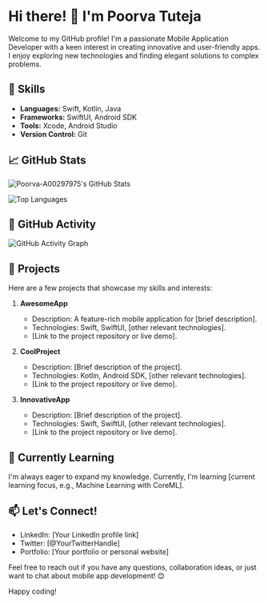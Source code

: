 # Hi there! 👋 I'm Poorva Tuteja

Welcome to my GitHub profile! I'm a passionate Mobile Application Developer with a keen interest in creating innovative and user-friendly apps. I enjoy exploring new technologies and finding elegant solutions to complex problems.

## 🔧 Skills

- **Languages:** Swift, Kotlin, Java
- **Frameworks:** SwiftUI, Android SDK
- **Tools:** Xcode, Android Studio
- **Version Control:** Git

## 📈 GitHub Stats

![Poorva-A00297975's GitHub Stats](https://github-readme-stats.vercel.app/api?username=your-username&show_icons=true&count_private=true&hide=contribs)

![Top Languages](https://github-readme-stats.vercel.app/api/top-langs/?username=your-username&layout=compact)

## 🌟 GitHub Activity

![GitHub Activity Graph](https://activity-graph.herokuapp.com/graph?username=your-username)

## 📱 Projects

Here are a few projects that showcase my skills and interests:

1. **AwesomeApp**
   - Description: A feature-rich mobile application for [brief description].
   - Technologies: Swift, SwiftUI, [other relevant technologies].
   - [Link to the project repository or live demo].

2. **CoolProject**
   - Description: [Brief description of the project].
   - Technologies: Kotlin, Android SDK, [other relevant technologies].
   - [Link to the project repository or live demo].

3. **InnovativeApp**
   - Description: [Brief description of the project].
   - Technologies: Swift, SwiftUI, [other relevant technologies].
   - [Link to the project repository or live demo].

## 🌱 Currently Learning

I'm always eager to expand my knowledge. Currently, I'm learning [current learning focus, e.g., Machine Learning with CoreML].

## 📫 Let's Connect!

- LinkedIn: [Your LinkedIn profile link]
- Twitter: [@YourTwitterHandle]
- Portfolio: [Your portfolio or personal website]

Feel free to reach out if you have any questions, collaboration ideas, or just want to chat about mobile app development! 😊

Happy coding!

